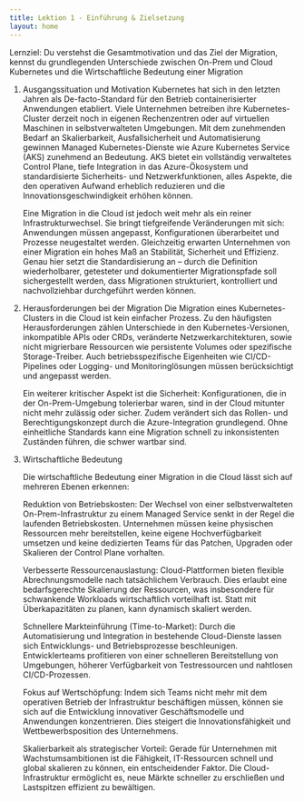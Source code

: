 ```yaml
---
title: Lektion 1 - Einführung & Zielsetzung
layout: home
---
```


Lernziel: Du verstehst die Gesamtmotivation und das Ziel der Migration, kennst du grundlegenden Unterschiede zwischen On-Prem und Cloud Kubernetes und die Wirtschaftliche Bedeutung einer Migration

1. Ausgangssituation und Motivation
   Kubernetes hat sich in den letzten Jahren als De-facto-Standard für den Betrieb containerisierter Anwendungen etabliert. Viele Unternehmen betreiben ihre Kubernetes-Cluster derzeit noch in eigenen Rechenzentren oder auf virtuellen Maschinen in selbstverwalteten Umgebungen. Mit dem zunehmenden Bedarf an Skalierbarkeit, Ausfallsicherheit und Automatisierung gewinnen Managed Kubernetes-Dienste wie Azure Kubernetes Service (AKS) zunehmend an Bedeutung. AKS bietet ein vollständig verwaltetes Control Plane, tiefe Integration in das Azure-Ökosystem und standardisierte Sicherheits- und Netzwerkfunktionen, alles Aspekte, die den operativen Aufwand erheblich reduzieren und die Innovationsgeschwindigkeit erhöhen können.

   Eine Migration in die Cloud ist jedoch weit mehr als ein reiner Infrastrukturwechsel. Sie bringt tiefgreifende Veränderungen mit sich: Anwendungen müssen angepasst, Konfigurationen überarbeitet und Prozesse neugestaltet werden. Gleichzeitig erwarten Unternehmen von einer Migration ein hohes Maß an Stabilität, Sicherheit und Effizienz. Genau hier setzt die Standardisierung an – durch die Definition wiederholbarer, getesteter und dokumentierter Migrationspfade soll sichergestellt werden, dass Migrationen strukturiert, kontrolliert und nachvollziehbar durchgeführt werden können.

2. Herausforderungen bei der Migration
   Die Migration eines Kubernetes-Clusters in die Cloud ist kein einfacher Prozess. Zu den häufigsten Herausforderungen zählen Unterschiede in den Kubernetes-Versionen, inkompatible APIs oder CRDs, veränderte Netzwerkarchitekturen, sowie nicht migrierbare Ressourcen wie persistente Volumes oder spezifische Storage-Treiber. Auch betriebsspezifische Eigenheiten wie CI/CD-Pipelines oder Logging- und Monitoringlösungen müssen berücksichtigt und angepasst werden.

   Ein weiterer kritischer Aspekt ist die Sicherheit: Konfigurationen, die in der On-Prem-Umgebung tolerierbar waren, sind in der Cloud mitunter nicht mehr zulässig oder sicher. Zudem verändert sich das Rollen- und Berechtigungskonzept durch die Azure-Integration grundlegend. Ohne einheitliche Standards kann eine Migration schnell zu inkonsistenten Zuständen führen, die schwer wartbar sind.

3. Wirtschaftliche Bedeutung

   Die wirtschaftliche Bedeutung einer Migration in die Cloud lässt sich auf mehreren Ebenen erkennen:

   Reduktion von Betriebskosten: Der Wechsel von einer selbstverwalteten On-Prem-Infrastruktur zu einem Managed Service senkt in der Regel die laufenden Betriebskosten. Unternehmen müssen keine physischen Ressourcen mehr bereitstellen, keine eigene Hochverfügbarkeit umsetzen und keine dedizierten Teams für das Patchen, Upgraden oder Skalieren der Control Plane vorhalten.

   Verbesserte Ressourcenauslastung: Cloud-Plattformen bieten flexible Abrechnungsmodelle nach tatsächlichem Verbrauch. Dies erlaubt eine bedarfsgerechte Skalierung der Ressourcen, was insbesondere für schwankende Workloads wirtschaftlich vorteilhaft ist. Statt mit Überkapazitäten zu planen, kann dynamisch skaliert werden.

   Schnellere Markteinführung (Time-to-Market): Durch die Automatisierung und Integration in bestehende Cloud-Dienste lassen sich Entwicklungs- und Betriebsprozesse beschleunigen. Entwicklerteams profitieren von einer schnelleren Bereitstellung von Umgebungen, höherer Verfügbarkeit von Testressourcen und nahtlosen CI/CD-Prozessen.

   Fokus auf Wertschöpfung: Indem sich Teams nicht mehr mit dem operativen Betrieb der Infrastruktur beschäftigen müssen, können sie sich auf die Entwicklung innovativer Geschäftsmodelle und Anwendungen konzentrieren. Dies steigert die Innovationsfähigkeit und Wettbewerbsposition des Unternehmens.

   Skalierbarkeit als strategischer Vorteil: Gerade für Unternehmen mit Wachstumsambitionen ist die Fähigkeit, IT-Ressourcen schnell und global skalieren zu können, ein entscheidender Faktor. Die Cloud-Infrastruktur ermöglicht es, neue Märkte schneller zu erschließen und Lastspitzen effizient zu bewältigen.

